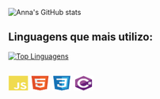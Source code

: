 
![Anna's GitHub stats](https://github-readme-stats.vercel.app/api?username=AnnaBeatrizSilva2904&show_icons=true&theme=radical)

## Linguagens que mais utilizo:
[![Top Linguagens](https://github-readme-stats.vercel.app/api/top-langs/?username=AnnaBeatrizSilva2904&layout=compact&show_icons=true&theme=radical)](https://github.com/AnnaBeatrizSilva2904/github-readme-stats)

<div style="display: inline_block"><br>
  <img align="center" alt="Anna-Js" height="30" width="40" src="https://raw.githubusercontent.com/devicons/devicon/master/icons/javascript/javascript-plain.svg">
  <img align="center" alt="Anna-HTML" height="30" width="40" src="https://raw.githubusercontent.com/devicons/devicon/master/icons/html5/html5-original.svg">
  <img align="center" alt="Anna-CSS" height="30" width="40" src="https://raw.githubusercontent.com/devicons/devicon/master/icons/css3/css3-original.svg">
  <img align="center" alt="Anna-Csharp" height="30" width="40" src="https://raw.githubusercontent.com/devicons/devicon/master/icons/csharp/csharp-original.svg">
</div>



